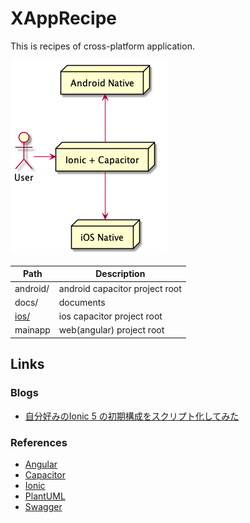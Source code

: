 # XAppRecipe
This is recipes of cross-platform application.

![Architecture](./docs/uml/architecture.png)

Path | Description
--- | ---
android/ | android capacitor project root
docs/ | documents
[ios/](./ios) | ios capacitor project root
mainapp | web(angular) project root


## Links
### Blogs
* [自分好みのIonic 5 の初期構成をスクリプト化してみた](https://mokumokulog.netlify.app/tech/20200504040451)

### References
* [Angular](https://angular.jp/)
* [Capacitor](https://capacitor.ionicframework.com/)
* [Ionic](https://ionicframework.com/)
* [PlantUML](https://plantuml.com/)
* [Swagger](https://swagger.io/)
